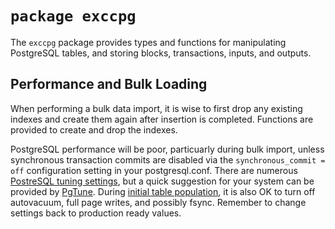 # `package exccpg`

The `exccpg` package provides types and functions for manipulating PostgreSQL tables, and storing blocks, transactions, inputs, and outputs.

## Performance and Bulk Loading

When performing a bulk data import, it is wise to first drop any existing indexes and create them again after insertion is completed.  Functions are provided to create and drop the indexes.

PostgreSQL performance will be poor, particuarly during bulk import, unless synchronous transaction commits are disabled via the `synchronous_commit = off` configuration setting in your postgresql.conf. There are numerous [PostreSQL tuning settings](https://wiki.postgresql.org/wiki/Tuning_Your_PostgreSQL_Server), but a quick suggestion for your system can be provided by [PgTune](http://pgtune.leopard.in.ua/). During [initial table population](https://wiki.postgresql.org/wiki/Bulk_Loading_and_Restores), it is also OK to turn off autovacuum, full page writes, and possibly fsync. Remember to change settings back to production ready values.
